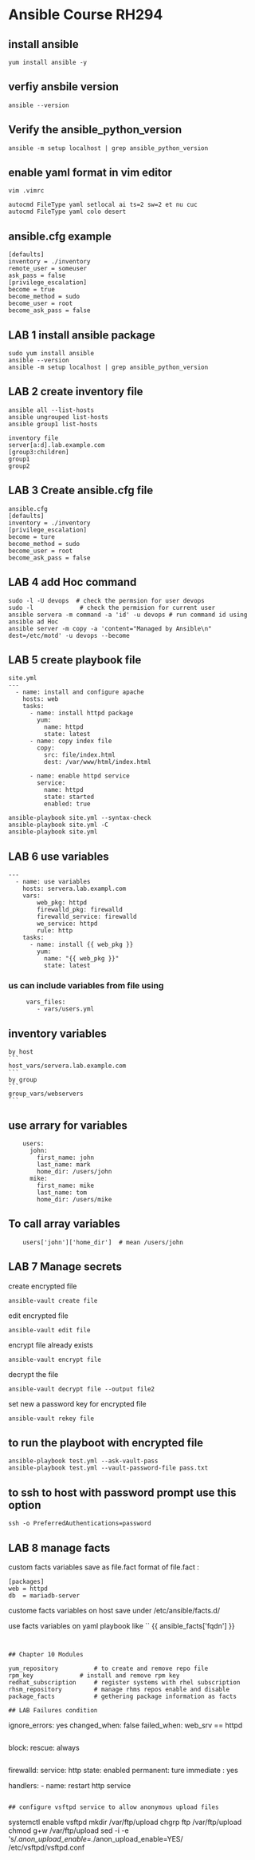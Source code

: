 # Ansible Course RH294

## install ansible
```
yum install ansible -y
```

## verfiy ansbile version

```
ansible --version
```

## Verify the ansible_python_version

```
ansible -m setup localhost | grep ansible_python_version
```


## enable yaml format in vim editor

```
vim .vimrc
```

```
autocmd FileType yaml setlocal ai ts=2 sw=2 et nu cuc
autocmd FileType yaml colo desert
```


## ansible.cfg example
```
[defaults]
inventory = ./inventory
remote_user = someuser
ask_pass = false
[privilege_escalation]
become = true
become_method = sudo
become_user = root
become_ask_pass = false
```

## LAB 1   install ansible package

```
sudo yum install ansible
ansible --version
ansible -m setup localhost | grep ansible_python_version
```

## LAB 2 create inventory file
```
ansible all --list-hosts
ansible ungrouped list-hosts
ansible group1 list-hosts
```
```
inventory file
server[a:d].lab.example.com
[group3:children]
group1
group2
```

## LAB 3 Create ansible.cfg file
```
ansible.cfg
[defaults]
inventory = ./inventory
[privilege_escalation]
become = ture
become_method = sudo
become_user = root
become_ask_pass = false
```

## LAB 4 add Hoc command
```
sudo -l -U devops  # check the permsion for user devops
sudo -l 			# check the permision for current user
ansible servera -m command -a 'id' -u devops # run command id using ansible ad Hoc 
ansible server -m copy -a 'content="Managed by Ansible\n" dest=/etc/motd' -u devops --become
```
## LAB 5 create playbook file 
```
site.yml
---
  - name: install and configure apache
    hosts: web
	tasks:
	  - name: install httpd package
	    yum:
		  name: httpd
		  state: latest
	  - name: copy index file
		copy:
		  src: file/index.html
		  dest: /var/www/html/index.html
	
	  - name: enable httpd service
		service:
		  name: httpd
		  state: started
		  enabled: true
```
```
ansible-playbook site.yml --syntax-check
ansible-playbook site.yml -C
ansible-playbook site.yml
```

## LAB 6  use variables

```
---
  - name: use variables
	hosts: servera.lab.exampl.com
	vars:
		web_pkg: httpd
		firewalld_pkg: firewalld
		firewalld_service: firewalld
		we_service: httpd
		rule: http
	tasks:
	  - name: install {{ web_pkg }}
		yum:
		  name: "{{ web_pkg }}"
		  state: latest
```		  
		  
		  
		  
### us can include variables from file using 
```
	 vars_files:
		- vars/users.yml
```
## inventory variables
	by host
	```
	host_vars/servera.lab.example.com
	```
	by group
	```
	group_vars/webservers
	```
	
## use arrary for variables
```
	users:
	  john:
		first_name: john
		last_name: mark
		home_dir: /users/john
	  mike:
	    first_name: mike
		last_name: tom
		home_dir: /users/mike
```		
## To call array variables
```
	users['john']['home_dir']  # mean /users/john
```

## LAB 7 	Manage secrets

create encrypted file
```
ansible-vault create file 						
```
edit encrypted file
```
ansible-vault edit file  
```
encrypt file already exists
```
ansible-vault encrypt file
```
decrypt the file
```
ansible-vault decrypt file --output file2
```
set new a password key for encrypted file
```
ansible-vault rekey file
```
## to run the playboot with encrypted file
```
ansible-playbook test.yml --ask-vault-pass
ansible-playbook test.yml --vault-password-file pass.txt
```
## to ssh to host with password prompt use this option
```
ssh -o PreferredAuthentications=password
```

## LAB 8 manage facts

custom facts variables save as file.fact
format of file.fact :
```
[packages]
web = httpd
db	= mariadb-server
```

custome facts variables on host save under /etc/ansible/facts.d/

use facts variables on yaml playbook like
``
{{ ansible_facts['fqdn'] }} 
```


## Chapter 10 Modules

yum_repository			# to create and remove repo file
rpm_key				# install and remove rpm key
redhat_subscription		# register systems with rhel subscription
rhsm_repository			# manage rhms repos enable and disable
package_facts			# gethering package information as facts

## LAB Failures condition

```
ignore_errors: yes
changed_when: false
failed_when: web_srv == httpd
```
```
block:
rescue:
always
```
```
firewalld:
  service: http
  state: enabled
  permanent: ture
  immediate : yes
 
  
  handlers:
	- name: restart http
	  service
```

## configure vsftpd service to allow anonymous upload files
```
systemctl enable vsftpd 
mkdir /var/ftp/upload
chgrp ftp /var/ftp/upload
chmod g+w /var/ftp/upload
sed -i -e 's/.*anon_upload_enable=.*/anon_upload_enable=YES/ /etc/vsftpd/vsftpd.conf
```



